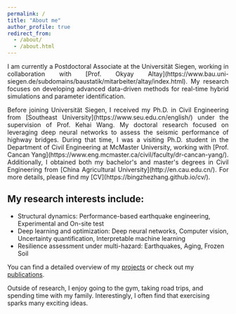 ```yaml
---
permalink: /
title: "About me"
author_profile: true
redirect_from: 
  - /about/
  - /about.html
---
```


<p align="justify">
I am currently a Postdoctoral Associate at the Universität Siegen, working in collaboration with [Prof. Okyay Altay](https://www.bau.uni-siegen.de/subdomains/baustatik/mitarbeiter/altay/index.html). My research focuses on developing advanced data-driven methods for real-time hybrid simulations and parameter identification.
</p>

<p align="justify">
Before joining Universität Siegen, I received my Ph.D. in Civil Engineering from [Southeast University](https://www.seu.edu.cn/english/) under the supervision of Prof. Kehai Wang. My doctoral research focused on leveraging deep neural networks to assess the seismic performance of highway bridges. During that time, I was a visiting Ph.D. student in the Department of Civil Engineering at McMaster University, working with [Prof. Cancan Yang](https://www.eng.mcmaster.ca/civil/faculty/dr-cancan-yang/). Additionally, I obtained both my bachelor's and master's degrees in Civil Engineering from [China Agricultural University](http://en.cau.edu.cn/). For more details, please find my [CV](https://bingzhezhang.github.io/cv/).
</p>

## My research interests include:
* Structural dynamics: Performance-based earthquake engineering, Experimental and On-site test
* Deep learning and optimization: Deep neural networks, Computer vision, Uncertainty quantification, Interpretable machine learning 
* Resilience assessment under multi-hazard: Earthquakes, Aging, Frozen Soil  

You can find a detailed overview of my [projects](https://bingzhezhang.github.io/teaching/) or check out my [publications](https://bingzhezhang.github.io/publications/).

Outside of research, I enjoy going to the gym, taking road trips, and spending time with my family. Interestingly, I often find that exercising sparks many exciting ideas.

